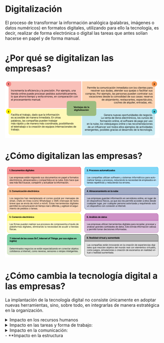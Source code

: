 # Digitalización
El proceso de transformar la información analógica (palabras, imágenes o datos numéricos) en formatos digitales, utilizando para ello la tecnología, es decir, realizar de forma electrónica o digital las tareas que antes solían hacerse en papel y de forma manual.

# ¿Por qué se digitalizan las empresas?
![¿Por qué?](img/ventajasDigitalizacion.png)

# ¿Cómo digitalizan las empresas?
![Tipos digitalización](img/comoDigitaizar.png)

# ¿Cómo cambia la tecnología digital a las empresas?
La implantación de la tecnología digital no consiste únicamente en adoptar nuevas herramientas, sino, sobre todo, en integrarlas de manera estratégica en la organización.

<details>
  <summary>Impacto en los recursos humanos</summary>
  **Desaparición de puestos de trabajo:** Debido a la automatización y mecanización.  
  Aunque también surgen profesiones nuevas, más cualificadas y versátiles, necesarias para manejar, programar y reparar la tecnología en uso.
</details>
<details>
  <summary>Impacto en las tareas y forma de trabajo:</summary>
  Cambio en las formas de trabajo. Las tareas repetitivas pueden automatizarse, lo que da lugar a un resultado más preciso, rápido y ordenado, y las tareas complejas pueden simplificarse.
</details>
<details>
  <summary>Impacto en la comunicación:</summary>
  Cambio en las formas de colaboración. Los ordenadores y las aplicaciones	informáticas	ayudan	a	la	coordinación	humana.	Así,	las	videoconferencias, las   plataformas de mensajería instantánea y las herramientas de colaboración en línea permiten una comunicación más fluida y rápida.
</details>
- **Impacto en la estructura
